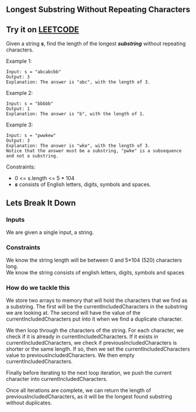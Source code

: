 ## Longest Substring Without Repeating Characters
## Try it on [LEETCODE](https://leetcode.com/problems/longest-substring-without-repeating-characters)

Given a string **_s_**, find the length of the longest **_substring_** without repeating characters.

Example 1:
```
Input: s = "abcabcbb"
Output: 3
Explanation: The answer is "abc", with the length of 3.
```
Example 2:
```
Input: s = "bbbbb"
Output: 1
Explanation: The answer is "b", with the length of 1.
```
Example 3:
```
Input: s = "pwwkew"
Output: 3
Explanation: The answer is "wke", with the length of 3.
Notice that the answer must be a substring, "pwke" is a subsequence and not a substring.
```

Constraints:

- 0 <= s.length <= 5 * 104
- **_s_** consists of English letters, digits, symbols and spaces.

## Lets Break It Down

### Inputs

We are given a single input, a string.<br>

### Constraints

We know the string length will be between 0 and 5*104 (520) characters long.<br>
We know the string consists of english letters, digits, symbols and spaces<br>

### How do we tackle this

We store two arrays to memory that will hold the characters that we find as a substring.
The first will be the currentIncludedCharacters in the substring we are looking at.
The second will have the value of the currentIncludedCharacters put into it when we find a duplicate character.

We then loop through the characters of the string.
For each character, we check if it is already in currentIncludedCharacters.
If it exists in currentIncludedCharacters, we check if previousIncludedCharacters is shorter or the same length.
If so, then we set the currentIncludedCharacters value to previousIncludedCharacters.
We then empty currentIncludedCharacters.

Finally before iterating to the next loop iteration, we push the current character into currentIncludedCharacters.

Once all iterations are complete, we can return the length of previousIncludedCharacters, as it will be the longest found substring without duplicates.